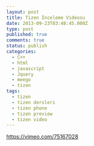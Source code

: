 ```yaml
---
layout: post
title: Tizen İnceleme Videosu
date: 2013-09-23T03:48:45.000Z
type: post
published: true
comments: true
status: publish
categories:
  - C++
  - html
  - javascript
  - Jquery
  - meego
  - tizen
tags:
  - tizen
  - tizen dersleri
  - tizen phone
  - tizen preview
  - tizen video
---
```


<https://vimeo.com/75167028>
